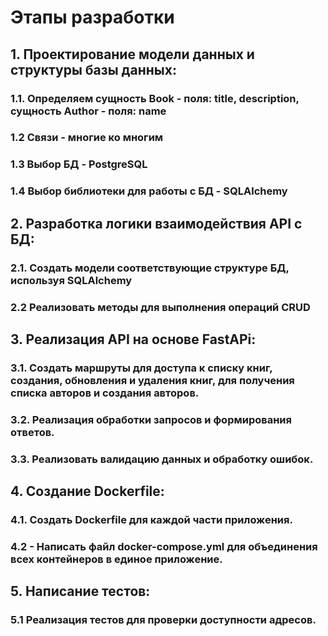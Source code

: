# Этапы разработки
## 1. **Проектирование модели данных и структуры базы данных**:
### 1.1. Определяем сущность Book - поля: title, description, сущность Author - поля: name
### 1.2 Связи - многие ко многим
### 1.3 Выбор БД - PostgreSQL
### 1.4 Выбор библиотеки для работы с БД - SQLAlchemy
## 2. Разработка логики взаимодействия API с БД:
### 2.1. Создать модели соответствующие структуре БД, используя SQLAlchemy
### 2.2 Реализовать методы для выполнения операций CRUD
## 3. Реализация API на основе FastAPi:
### 3.1. Создать маршруты для доступа к списку книг, создания, обновления и удаления книг, для получения списка авторов и создания авторов.
### 3.2. Реализация обработки запросов и формирования ответов.
### 3.3. Реализовать валидацию данных и обработку ошибок.
## 4. Создание Dockerfile:
### 4.1. Создать Dockerfile для каждой части приложения.
### 4.2 - Написать файл docker-compose.yml для объединения всех контейнеров в единое приложение.
## 5. Написание тестов:
### 5.1 Реализация тестов для проверки доступности адресов.